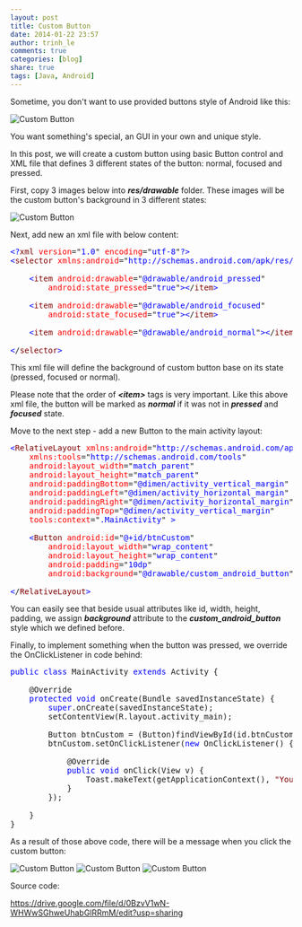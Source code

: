 ```yaml
---
layout: post
title: Custom Button
date: 2014-01-22 23:57
author: trinh_le
comments: true
categories: [blog]
share: true
tags: [Java, Android]
---
```


Sometime, you don't want to use provided buttons style of Android like this:

<img class=" aligncenter" src="http://developer.android.com/images/ui/button-types.png" alt="Custom Button" />

You want something's special, an GUI in your own and unique style.

In this post, we will create a custom button using basic Button control and XML file that defines 3 different states of the button: normal, focused and pressed.

First, copy 3 images below into <em><strong>res/drawable</strong></em> folder. These images will be the custom button's background in 3 different states:

<img src="https://lh3.googleusercontent.com/-z1PSDLzE5wM/UqaTAfBAUmI/AAAAAAAAFXc/IZs4x_XEMRk/w50-h58-no/android_normal.png" alt="Custom Button" /><img src="https://lh5.googleusercontent.com/-Pz0KpAubto8/UqaTAbWgidI/AAAAAAAAFXU/MYHPEpFaZ9s/w50-h58-no/android_focused.png" alt="" /><img src="https://lh3.googleusercontent.com/-vYJOmRnfppg/UqaTAZYQVHI/AAAAAAAAFXg/5kdmqEtp-js/w50-h58-no/android_pressed.png" alt="" />

<!--more-->

Next, add new an xml file with below content:
<pre><span style="color: blue;">&lt;?</span><span style="color: maroon;">xml</span> <span style="color: red;">version</span>="<span style="color: blue;">1.0</span>" <span style="color: red;">encoding</span>="<span style="color: blue;">utf-8</span>"<span style="color: blue;">?&gt;</span>
<span style="color: blue;">&lt;</span><span style="color: maroon;">selector</span> <span style="color: red;">xmlns:android</span>="<span style="color: blue;">http://schemas.android.com/apk/res/android</span>" <span style="color: blue;">&gt;</span>

    <span style="color: blue;">&lt;</span><span style="color: maroon;">item</span> <span style="color: red;">android:drawable</span>="<span style="color: blue;">@drawable/android_pressed</span>"
        <span style="color: red;">android:state_pressed</span>="<span style="color: blue;">true</span>"<span style="color: blue;">&gt;</span><span style="color: blue;">&lt;</span>/<span style="color: maroon;">item</span><span style="color: blue;">&gt;</span>

    <span style="color: blue;">&lt;</span><span style="color: maroon;">item</span> <span style="color: red;">android:drawable</span>="<span style="color: blue;">@drawable/android_focused</span>"
        <span style="color: red;">android:state_focused</span>="<span style="color: blue;">true</span>"<span style="color: blue;">&gt;</span><span style="color: blue;">&lt;</span>/<span style="color: maroon;">item</span><span style="color: blue;">&gt;</span>

    <span style="color: blue;">&lt;</span><span style="color: maroon;">item</span> <span style="color: red;">android:drawable</span>="<span style="color: blue;">@drawable/android_normal</span>"<span style="color: blue;">&gt;</span><span style="color: blue;">&lt;</span>/<span style="color: maroon;">item</span><span style="color: blue;">&gt;</span>

<span style="color: blue;">&lt;</span>/<span style="color: maroon;">selector</span><span style="color: blue;">&gt;</span></pre>
This xml file will define the background of custom button base on its state (pressed, focused or normal).

Please note that the order of <em><strong>&lt;item&gt;</strong></em> tags is very important. Like this above xml file, the button will be marked as <em><strong>normal</strong></em> if it was not in <em><strong>pressed</strong></em> and <em><strong>focused</strong></em> state.

Move to the next step - add a new Button to the main activity layout:
<pre><span style="color: blue;">&lt;</span><span style="color: maroon;">RelativeLayout</span> <span style="color: red;">xmlns:android</span>="<span style="color: blue;">http://schemas.android.com/apk/res/android</span>"
    <span style="color: red;">xmlns:tools</span>="<span style="color: blue;">http://schemas.android.com/tools</span>"
    <span style="color: red;">android:layout_width</span>="<span style="color: blue;">match_parent</span>"
    <span style="color: red;">android:layout_height</span>="<span style="color: blue;">match_parent</span>"
    <span style="color: red;">android:paddingBottom</span>="<span style="color: blue;">@dimen/activity_vertical_margin</span>"
    <span style="color: red;">android:paddingLeft</span>="<span style="color: blue;">@dimen/activity_horizontal_margin</span>"
    <span style="color: red;">android:paddingRight</span>="<span style="color: blue;">@dimen/activity_horizontal_margin</span>"
    <span style="color: red;">android:paddingTop</span>="<span style="color: blue;">@dimen/activity_vertical_margin</span>"
    <span style="color: red;">tools:context</span>="<span style="color: blue;">.MainActivity</span>" <span style="color: blue;">&gt;</span>

    <span style="color: blue;">&lt;</span><span style="color: maroon;">Button</span> <span style="color: red;">android:id</span>="<span style="color: blue;">@+id/btnCustom</span>"
        <span style="color: red;">android:layout_width</span>="<span style="color: blue;">wrap_content</span>"
        <span style="color: red;">android:layout_height</span>="<span style="color: blue;">wrap_content</span>"
        <span style="color: red;">android:padding</span>="<span style="color: blue;">10dp</span>"
        <span style="color: red;">android:background</span>="<span style="color: blue;">@drawable/custom_android_button</span>"/<span style="color: blue;">&gt;</span>

<span style="color: blue;">&lt;</span>/<span style="color: maroon;">RelativeLayout</span><span style="color: blue;">&gt;</span></pre>
You can easily see that beside usual attributes like id, width, height, padding, we assign <em><strong>background</strong> </em>attribute to the <em><strong>custom_android_button</strong></em> style which we defined before.

Finally, to implement something when the button was pressed, we override the OnClickListener in code behind:
<pre><span style="color: blue;">public</span> <span style="color: blue;">class</span> MainActivity <span style="color: blue;">extends</span> Activity {

    @Override
    <span style="color: blue;">protected</span> <span style="color: blue;">void</span> onCreate(Bundle savedInstanceState) {
        <span style="color: blue;">super</span>.onCreate(savedInstanceState);
        setContentView(R.layout.activity_main);

        Button btnCustom = (Button)findViewById(id.btnCustom);
        btnCustom.setOnClickListener(<span style="color: blue;">new</span> OnClickListener() {

            @Override
            <span style="color: blue;">public</span> <span style="color: blue;">void</span> onClick(View v) {
                Toast.makeText(getApplicationContext(), <span style="color: maroon;">"You clicked custom button!"</span>, Toast.LENGTH_SHORT).show();
            }
        });

    }    
}</pre>
As a result of those above code, there will be a message when you click the custom button:

<img src="https://lh3.googleusercontent.com/-4svBdOvzdcc/UqaXCme6mbI/AAAAAAAAFX4/HNoZTvo5DNs/w240-h380-no/custom+button+1.png" alt="Custom Button" />

<img src="https://lh3.googleusercontent.com/-N_N8K1ZFzBo/UqaXCv6yv6I/AAAAAAAAFYA/86rsVimAPEI/w236-h381-no/custom+button+2.png" alt="Custom Button" />

<img src="https://lh6.googleusercontent.com/-Wd8uSf8z760/UqaXCvcYM4I/AAAAAAAAFX8/7gixYCU0uls/w238-h380-no/custom+button+3.png" alt="Custom Button" />

Source code:

<a href="https://drive.google.com/file/d/0BzvV1wN-WHWwSGhweUhabGlRRmM/edit?usp=sharing">https://drive.google.com/file/d/0BzvV1wN-WHWwSGhweUhabGlRRmM/edit?usp=sharing</a>
